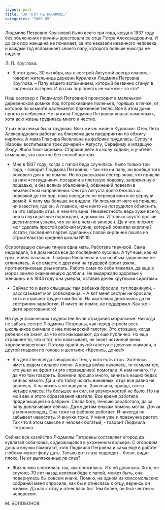 ```yaml
---
layout: post
title: "ЗА ЧТО? НЕ ПОНИМАЮ…"
categories: "2009 85"
---
```


Людмиле Петровне Кругловой было всего три года, когда в 1937 году без объяснения причины арестовали ее отца Петра Александровича. И до сих пор женщина не понимает, за что наказали невинного человека, и каждый год вспоминает своего папу, которого больше никогда не видела.

Л. П. Круглова.



- В этот день, 30 октября, мы с сестрой Августой всегда плачем, - говорит жительница деревни Курилихи Людмила Петровна Круглова. – Папу нашего вспоминаем, который безвинно сгинул в застенках лагерей. И до сих пор понять не можем – за что?

Наш разговор с Людмилой Петровной происходит в маленьком деревенском домике под потрескивание поленьев, горящих в печке, от которой по комнате растекается блаженное тепло. Все в этом доме просто и неброско. Не нажила Людмила Петровна «палат каменных», хотя всю жизнь трудилась много и честно.

У них вся семья была трудовая. Всю жизнь жили в Курилихе. Отец Петр Александрович работал на близлежащем предприятии по обжигу кирпича. А мама Глафира Яковлевна на фабрике трудилась. Супруги Жаровы воспитывали трех дочерей – Августу, Серафиму и младшую Люду. Жили тихо-скромно. Старшие дети в школу ходили, и учителя отмечали, что они «не без способностей».

- Мне в 1937 году, когда с папой беда случилась, было только три года, - говорит Людмила Петровна, - так что ни папу, ни вообще того рокового дня я не помню. Но по рассказам сестер знаю, что пришли за ним «сотрудники», посадили в плетеную повозку, запряженную лошадью, и без всяких объяснений, обвинений повезли в неизвестном направлении. Сестра Августа долго бежала за повозкой до тех пор, пока соседи ее не перехватили и не вернули домой. А папу мы больше не видели. Ни письма от него не пришло, ни известия, где он. А главное, нам никто не потрудился объяснить, за что забрали отца, в чем его вина. Неизвестность ведь хуже всего, она и слухи разные порождает, и домыслы. И только спустя долгие десятилетия узнали, что он ни в чем не виновен. Да и что плохого мог сделать простой рабочий мужик, который обжигал кирпичи? Кстати, последняя партия сделанных папой кирпичей пошла на строительство средней школы № 10.

Осиротевшую семью тянула одна мать. Работала ткачихой. Сама недоедала, а в дом несла все до последнего кусочка. А тут еще, как на грех, война началась. Глафира Яковлевна и так особым здоровьем не отличалась. А ее вместе с другими на трудовой фронт взяли, противотанковые рвы копать. Работа сама по себе тяжелая, да еще в мороз землю окаменевшую долбили. Не выдержало здоровье у женщины и в 1943 году она умерла, оставив дочек круглыми сиротами.

- Сейчас то и дело слышишь: там ребенка бросили, тут подкинули, - рассказывает моя собеседница. – А вот меня сестры не бросили, хоть и страшно трудно нам было. На карточках держались да на сестрином заработке. И никто не помог, не поддержал. Как же – дети арестованного!

Но пуще физических трудностей были страдания моральные. Никогда не забыть сестре Людмилы Петровны, как перед строем всех школьников снимали с нее пионерский галстук. Это страшно, когда ребенок не знает, за что его наказывают, да еще публично. Но еще страшнее то, что и тот, кто наказывает, не знает истинной вины «провинившегося». Потому одной рукой галстук с девочки снимали, а другой гладили по голове и шептали: «Крепись, дочка!»

- Я в детстве всегда завидовала тем, у кого есть отцы. Хотелось иметь рядом сильное плечо. А когда война началась, то семьям тех, кто ушел на фронт (и это справедливо) помогали. А нам ничего. Ну да что там говорить. Времени прошло много, винить в наших бедах сейчас некого. Да и что толку искать виновных, отца все равно не вернешь. А на жизнь я не жалуюсь. Закончила, правда, всего четыре класса. На большее ни сил, ни возможностей не было. Но на мой век и этого образования хватило. Все время работала прядильщицей на фабрике. Слава богу, пенсию заработала, да за папу доплачивают сейчас. Даже детям-внукам помочь могла. Дочка у меня молодец. Она тоже на фабрике работает. И никогда не забывает навестить. И внучки тоже. У меня уже и правнучка растет. Так что в этом смысле я человек богатый, - говорит Людмила Петровна.

Сейчас все хозяйство Людмилы Петровны составляет огород да кудлатая собачонка, содержащаяся в ухоженном вольере. С огородом дочь и внучки помогают, хотя Людмила Петровна и сама еще в работе любому может фору дать. Только вот глаза подводят - болят, видят плохо. Не от выплаканных ли слез?

- Жизнь моя сложилась так, как сложилась. И я ей довольна. Хотя, не случись 70 лет назад нелепая беда с папой, может быть, она повернулась бы совсем иначе. Помню, на одном из комсомольских собраний меня спросили, как бы я отнеслась к отцу, вернись он живым. Да как к отцу и отнеслась бы! Тем более, он был честным человеком.

М. БОЛОБОНОВ


